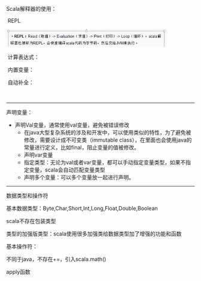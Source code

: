 Scala解释器的使用：

​	REPL

![image-20210727214733487](Scala解释器.assets/image-20210727214733487.png)

​	计算表达式：

​	内置变量：

​	自动补全：

​	





-----

声明变量：

 * 声明Val变量，通常使用val变量，避免被错误修改
   	* 在java大型复杂系统的涉及和开发中，可以使用类似的特性，为了避免被修改，需要设计成不可变类（immutable class），在里面也会使用java的常量进行定义，比如final，阻止变量的值被修改。
	* 声明var变量
	* 指定类型：无论为val或者var变量，都可以手动指定变量类型，如果不指定变量，scala会自动匹配变量类型
	* 声明多个变量：可以多个变量放一起进行声明。



---

数据类型和操作符

基本数据类型：Byte,Char,Short,Int,Long,Float,Double,Boolean

scala不存在包装类型

类型的加强版类型：scala使用很多加强类给数据类型加了增强的功能和函数

基本操作符：

不同于java，不存在+=，引入scala.math()

apply函数



